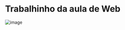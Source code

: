 # Trabalhinho da aula de Web
![image](https://github.com/user-attachments/assets/3c4298fd-8f91-49b6-8ab3-18960ca2c859)
